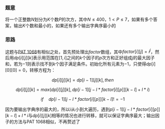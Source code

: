 ### 题意
将一个正整数$N$划分为$K$个数$P$的次方，其中$N \le 400$，$1 \lt P \le 7$，如果有多个答案，输出$K$个数和最小的，如果还有多个输出字典序最小的

### 思路
这题与[PAT 1068](https://pintia.cn/problem-sets/994805342720868352/problems/994805402305150976)有相似之处，首先预处理出$factor$数组，其中$factor[i][j] = i ^ j$，然后用$dp[i][j][k]$表示用范围在$[1, i]$之间的$k$个因子的$p$次方和正好组成$j$的最大因子和，若为$-1$则表示找不到$k$个因子满足条件。初始化所有元素为$-1$，只使得$dp[i][0][0] = 0$，转移方程为：

$$
dp[i][j][k] = dp[i - 1][j][k], then
$$

$$
dp[i][j][k] = max(dp[i][j][k], dp[i - 1][j - l * factor[i][p]][k - l] + l * i) 
$$

$$
if \quad dp[i - 1][j - l * factor[i][p]][k - l] != -1
$$

因为要输出字典序的最大的，所以$i$从小到大遍历，遇到$p[i - 1][j - l * factor[i][p]][k - l] + l * i$与$dp[i][j][k]$相等的情况也进行转移，就可以保证字典序最大；输出因子的方法与PAT 1068相似，不再赘述了